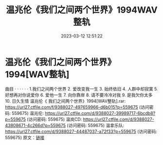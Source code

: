 ﻿---
title: 温兆伦《我们之间两个世界》1994WAV整轨
date: 2023-03-12 12:51:22
categories: WAV车载音乐、镜像
tags: 华语中文
---
# 温兆伦《我们之间两个世界》1994[WAV整轨]

曲目
· · · · · ·
1.我们之间两个世界
2. 爱改变我一生
3. 始终依旧
4. 人群中却寂寞
5. 好想再对你说爱你
6. 爱他一生
7. 向你靠岸
8. 请不要冷冷对我
9. 是我欠你太多
10. 日久生情
温兆伦《 我们之间两个世界》1994[WAV整轨].rar: https://url27.ctfile.com/f/9388027-497659966-d6b015?p=559675
(访问密码: 559675)
温兆伦: https://url27.ctfile.com/d/9388027-39989717-6bcdb8?p=559675
(访问密码: 559675)
温岚CD: https://url27.ctfile.com/d/9388027-43808671-4c266d?p=559675
(访问密码: 559675)
温拿乐队: https://url27.ctfile.com/d/9388027-44487037-a72f33?p=559675
(访问密码: 559675)
原文：[链接](https://blog.sina.com.cn/s/blog_1647c7e76010310z5.html)